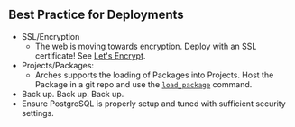 ## Best Practice for Deployments

-   SSL/Encryption
    -   The web is moving towards encryption. Deploy with an SSL certificate! See [Let's Encrypt](https://letsencrypt.org/).
-   Projects/Packages:
    -   Arches supports the loading of Packages into Projects. Host the Package in a git repo and use the [`load_package`](https://arches.readthedocs.io/en/stable/command-line-reference/#loading-a-package-into-a-project) command.
-   Back up. Back up. Back up.
-   Ensure PostgreSQL is properly setup and tuned with sufficient security settings. 
